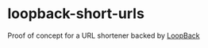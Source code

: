 # loopback-short-urls

Proof of concept for a URL shortener backed by [LoopBack](http://loopback.io/)
